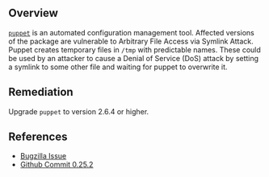 ## Overview
[`puppet`](https://rubygems.org/gems/puppet) is an automated configuration management tool.
Affected versions of the package are vulnerable to Arbitrary File Access via Symlink Attack. Puppet creates temporary files in `/tmp` with predictable names. These could be used by an attacker to cause a Denial of Service (DoS) attack by setting a symlink to some other file and waiting for puppet to overwrite it.

## Remediation
Upgrade `puppet` to version 2.6.4 or higher.

## References
- [Bugzilla Issue](http://www.mail-archive.com/puppet-users@googlegroups.com/msg16429.html)
- [Github Commit 0.25.2](https://github.com/MarkusQ/puppet/commit/0e9db34ba0afe0ea0bee3afd005a011e3099d055)
